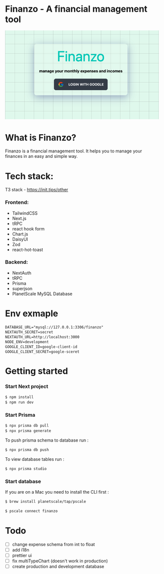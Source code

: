 # Finanzo - A financial management tool

<img src="pictures/Screenshot 2022-06-12 at 22.30.22 (2).png" alt="logo"/>


# What is Finanzo?
Finanzo is a financial management tool. It helps you to manage your finances in an easy and simple way.


[//]: # (<img src="pictures/Screenshot 2022-06-12 at 22.54.16 &#40;2&#41;.png" />)

[//]: # (<img src="pictures/Screenshot 2022-06-12 at 22.54.43 &#40;2&#41;.png"/>)

[//]: # ()
[//]: # ()

# Tech stack:

T3 stack - https://init.tips/other

### Frontend:

- TailwindCSS
- Next.js
- tRPC
- react hook form
- Chart.js
- DaisyUI
- Zod
- react-hot-toast

### Backend:

- NextAuth
- tRPC
- Prisma
- superjson
- PlanetScale MySQL Database

# Env exmaple

```dotenv
DATABASE_URL="mysql://127.0.0.1:3306/finanzo"
NEXTAUTH_SECRET=secret
NEXTAUTH_URL=http://localhost:3000
NODE_ENV=development
GOOGLE_CLIENT_ID=google-client-id
GOOGLE_CLIENT_SECRET=google-sceret
```

# Getting started

### Start Next project

```bash
$ npm install
$ npm run dev
```

### Start Prisma

```bash
$ npx prisma db pull
$ npx prisma generate
```

To push prisma schema to database run :

```bash
$ npx prisma db push
```

To view database tables run :
```bash
$ npx prisma studio
```


### Start database

If you are on a Mac you need to install the CLI first :
```bash
$ brew install planetscale/tap/pscale
```

```bash
$ pscale connect finanzo
```

# Todo

- [ ] change expense schema from int to float
- [ ] add i18n
- [ ] prettier ui
- [ ] fix multiTypeChart (doesn't work in production)
- [ ] create production and development database